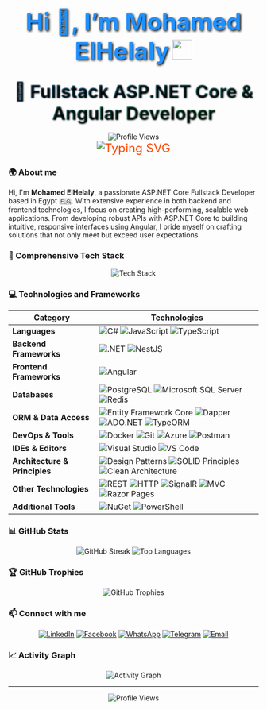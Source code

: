 <div align="center">

# <span style="font-size: 48px; color: #1E90FF; text-shadow: 2px 2px 4px #000;">Hi 👋, I’m Mohamed ElHelaly</span> <img src="https://media.giphy.com/media/hvRJCLFzcasrR4ia7z/giphy.gif" width="40px" style="animation: wave 1.5s infinite;" />

## <span style="font-size: 36px; background: linear-gradient(45deg, #4A90E2, #50C878, #FF6B6B, #4A90E2); background-size: 400% 400%; -webkit-background-clip: text; -webkit-text-fill-color: transparent; animation: gradient 10s ease infinite; text-shadow: 1px 1px 3px #000;">🚀 Fullstack ASP.NET Core & Angular Developer</span> 
<img src="https://komarev.com/ghpvc/?username=netninjaengineer&label=Profile%20views&color=0e75b6&style=flat" alt="Profile Views" style="animation: pulse 2s infinite;" />

<div style="font-size: 24px; color: #FF4500; animation: fadeIn 2s ease-in;">
  <img src="https://readme-typing-svg.demolab.com?font=Orbitron&pause=1000&color=1E90FF&center=true&width=600&lines=Passionate+.NET+Developer;Full+Stack+Web+Engineer;Creating+Scalable+Solutions;Innovative+Problem+Solver" alt="Typing SVG" />
</div>

</div>

### 🌍 About me
Hi, I'm **Mohamed ElHelaly**, a passionate ASP.NET Core Fullstack Developer based in Egypt 🇪🇬. With extensive experience in both backend and frontend technologies, I focus on creating high-performing, scalable web applications. From developing robust APIs with ASP.NET Core to building intuitive, responsive interfaces using Angular, I pride myself on crafting solutions that not only meet but exceed user expectations.

### 🚀 Comprehensive Tech Stack

<div align="center" style="animation: pulse 3s infinite;">
  <img src="https://skillicons.dev/icons?i=cs,dotnet,postgres,redis,git,docker,mongodb,html,css,angular,typescript,javascript,visualstudio,postman,nestjs" alt="Tech Stack" />
</div>

### 💻 Technologies and Frameworks

| Category             | Technologies                                                                                                   |
|----------------------|----------------------------------------------------------------------------------------------------------------|
| **Languages**        | ![C#](https://img.shields.io/badge/C%23-239120?style=for-the-badge&logo=c-sharp&logoColor=white) ![JavaScript](https://img.shields.io/badge/JavaScript-F7DF1E?style=for-the-badge&logo=javascript&logoColor=black) ![TypeScript](https://img.shields.io/badge/TypeScript-007ACC?style=for-the-badge&logo=typescript&logoColor=white) |
| **Backend Frameworks** | ![.NET](https://img.shields.io/badge/.NET-512BD4?style=for-the-badge&logo=dotnet&logoColor=white) ![NestJS](https://img.shields.io/badge/NestJS-E0234E?style=for-the-badge&logo=nestjs&logoColor=white) |
| **Frontend Frameworks** | ![Angular](https://img.shields.io/badge/Angular-DD0031?style=for-the-badge&logo=angular&logoColor=white)       |
| **Databases**        | ![PostgreSQL](https://img.shields.io/badge/PostgreSQL-336791?style{for-the-badge&logo=postgresql&logoColor=white) ![Microsoft SQL Server](https://img.shields.io/badge/Microsoft%20SQL%20Server-CC2927?style=for-the-badge&logo=microsoft%20sql%20server&logoColor=white) ![Redis](https://img.shields.io/badge/redis-%23DD0031.svg?&style=for-the-badge&logo=redis&logoColor=white) |
| **ORM & Data Access** | ![Entity Framework Core](https://img.shields.io/badge/Entity%20Framework%20Core-7A7A7A?style=for-the-badge&logo=dotnet&logoColor=white) ![Dapper](https://img.shields.io/badge/Dapper-43B02A?style=for-the-badge&logo=dapper&logoColor=white) ![ADO.NET](https://img.shields.io/badge/ADO.NET-0053F1?style=for-the-badge&logo=dotnet&logoColor=white) ![TypeORM](https://img.shields.io/badge/TypeORM-FF5733?style=for-the-badge&logo=typeorm&logoColor=white) |
| **DevOps & Tools**   | ![Docker](https://img.shields.io/badge/Docker-2CA5E0?style=for-the-badge&logo=docker&logoColor=white) ![Git](https://img.shields.io/badge/Git-F05033?style=for-the-badge&logo=git&logoColor=white) ![Azure](https://img.shields.io/badge/Microsoft_Azure-0089D6?style=for-the-badge&logo=microsoft-azure&logoColor=white) ![Postman](https://img.shields.io/badge/Postman-FF6C37?style=for-the-badge&logo=postman&logoColor=white) |
| **IDEs & Editors**   | ![Visual Studio](https://img.shields.io/badge/Visual%20Studio-5C2D91.svg?style=for-the-badge&logo=visual-studio&logoColor=white) ![VS Code](https://img.shields.io/badge/Visual%20Studio%20Code-0078d7.svg?style=for-the-badge&logo=visual-studio-code&logoColor=white) |
| **Architecture & Principles** | ![Design Patterns](https://img.shields.io/badge/Design%20Patterns-333333?style=for-the-badge&logo=pattern&logoColor=white) ![SOLID Principles](https://img.shields.io/badge/SOLID%20Principles-23B9A4?style=for-the-badge&logo=dotnet&logoColor=white) ![Clean Architecture](https://img.shields.io/badge/Clean%20Architecture-EEEE00?style=for-the-badge&logo=architecture&logoColor=black) |
| **Other Technologies** | ![REST](https://img.shields.io/badge/REST-00A7E1?style=for-the-badge&logo=rest&logoColor=white) ![HTTP](https://img.shields.io/badge/HTTP-00A4A2?style=for-the-badge&logo=http&logoColor=white) ![SignalR](https://img.shields.io/badge/SignalR-00E1F1?style=for-the-badge&logo=signalr&logoColor=white) ![MVC](https://img.shields.io/badge/MVC-1E4E79?style=for-the-badge&logo=aspdotnet&logoColor=white) ![Razor Pages](https://img.shields.io/badge/Razor%20Pages-5194F6?style=for-the-badge&logo=razor&logoColor=white) |
| **Additional Tools** | ![NuGet](https://img.shields.io/badge/NuGet-004880?style=for-the-badge&logo=nuget&logoColor=white) ![PowerShell](https://img.shields.io/badge/PowerShell-5391FE?style=for-the-badge&logo=powershell&logoColor=white) |

### 📊 GitHub Stats

<div align="center" style="animation: pulse 4s infinite;">
  <img src="https://github-readme-streak-stats.herokuapp.com/?user=netninjaengineer&theme=radical" alt="GitHub Streak" />
  <img src="https://github-readme-stats.vercel.app/api/top-langs?username=netninjaengineer&show_icons=true&locale=en&layout=compact&theme=radical" alt="Top Languages" />
</div>

### 🏆 GitHub Trophies

<div align="center" style="animation: pulse 5s infinite;">
  <img src="https://github-profile-trophy.vercel.app/?username=netninjaengineer&theme=radical&column=7" alt="GitHub Trophies" />
</div>

### 📫 Connect with me

<div align="center">
  <a href="https://www.linkedin.com/in/mohamed-elhelaly-251a33223/"><img src="https://img.shields.io/badge/LinkedIn-0077B5?style=for-the-badge&logo=linkedin&logoColor=white" alt="LinkedIn" style="animation: pulse 2s infinite;" /></a>
  <a href="https://www.facebook.com/mohamed.elhelaly.50951/"><img src="https://img.shields.io/badge/Facebook-1877F2?style=for-the-badge&logo=facebook&logoColor=white" alt="Facebook" style="animation: pulse 2s infinite;" /></a>
  <a href="https://wa.me/201145753861"><img src="https://img.shields.io/badge/WhatsApp-25D366?style=for-the-badge&logo=whatsapp&logoColor=white" alt="WhatsApp" style="animation: pulse 2s infinite;" /></a>
  <a href="https://t.me/Muhamed_ElHelaly"><img src="https://img.shields.io/badge/Telegram-2CA5E0?style=for-the-badge&logo=telegram&logoColor=white" alt="Telegram" style="animation: pulse 2s infinite;" /></a>
  <a href="mailto:me5260287@gmail.com"><img src="https://img.shields.io/badge/Email-D14836?style=for-the-badge&logo=gmail&logoColor=white" alt="Email" style="animation: pulse 2s infinite;" /></a>
</div>

### 📈 Activity Graph

<div align="center" style="animation: pulse 6s infinite;">
  <img src="https://github-readme-activity-graph.vercel.app/graph?username=netninjaengineer&theme=radical" alt="Activity Graph" />
</div>

---

<div align="center">
  <img src="https://komarev.com/ghpvc/?username=netninjaengineer&color=blueviolet" alt="Profile Views" style="animation: pulse 3s infinite;" />
</div>
